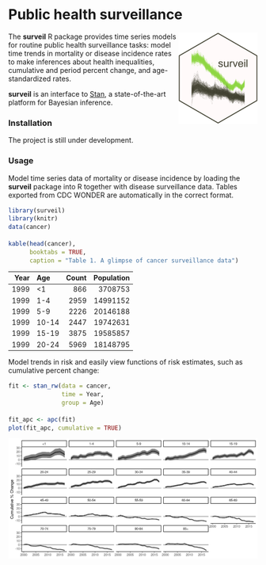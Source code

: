 <!-- README.md is generated from README.Rmd. Please edit that file -->

Public health surveillance
==========================

<img src="man/figures/logo.png" align="right" width="160" />

The **surveil** R package provides time series models for routine public
health surveillance tasks: model time trends in mortality or disease
incidence rates to make inferences about health inequalities, cumulative
and period percent change, and age-standardized rates.

**surveil** is an interface to [Stan](https://mc-stan.org), a
state-of-the-art platform for Bayesian inference.

### Installation

The project is still under development.

### Usage

Model time series data of mortality or disease incidence by loading the
**surveil** package into R together with disease surveillance data.
Tables exported from CDC WONDER are automatically in the correct format.

``` r
library(surveil)
library(knitr)
data(cancer)

kable(head(cancer), 
      booktabs = TRUE,
      caption = "Table 1. A glimpse of cancer surveillance data")
```

|  Year| Age   |  Count|  Population|
|-----:|:------|------:|-----------:|
|  1999| &lt;1 |    866|     3708753|
|  1999| 1-4   |   2959|    14991152|
|  1999| 5-9   |   2226|    20146188|
|  1999| 10-14 |   2447|    19742631|
|  1999| 15-19 |   3875|    19585857|
|  1999| 20-24 |   5969|    18148795|

Model trends in risk and easily view functions of risk estimates, such
as cumulative percent change:

``` r
fit <- stan_rw(data = cancer,
               time = Year,
               group = Age)

fit_apc <- apc(fit)
plot(fit_apc, cumulative = TRUE)
```

<img src="man/figures/cpc-plot.png" align="center" width="600" />
